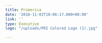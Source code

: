 ```yaml
---
title: Primerica
date: '2018-11-03T10:06:17.000+00:00'
link: ''
type: Executive
logo: "/uploads/PRI Colored Logo (1).jpg"

---
```

